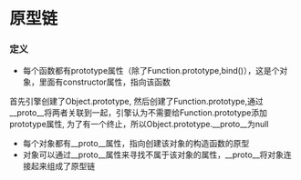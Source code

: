 # 原型链

### 定义

- 每个函数都有prototype属性（除了Function.prototype,bind()），这是个对象，里面有constructor属性，指向该函数

首先引擎创建了Object.prototype, 然后创建了Function.prototype,通过__proto__将两者关联到一起，引擎认为不需要给Function.prototype添加prototype属性, 为了有一个终止，所以Object.prototype.__proto__为null

- 每个对象都有__proto__属性，指向创建该对象的构造函数的原型
- 对象可以通过__proto__属性来寻找不属于该对象的属性，__proto__将对象连接起来组成了原型链

